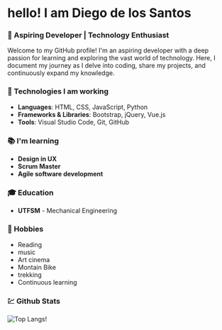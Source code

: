 # hello! I am Diego de los Santos

### 🚀 Aspiring Developer | Technology Enthusiast

Welcome to my GitHub profile! I'm an aspiring developer with a deep passion for learning and exploring the vast world of technology. Here, I document my journey as I delve into coding, share my projects, and continuously expand my knowledge.

### 🌟 Technologies I am working

- **Languages​​**: HTML, CSS, JavaScript, Python
- **Frameworks & Libraries**: Bootstrap, jQuery, Vue.js
- **Tools**: Visual Studio Code, Git, GitHub

### 📚 I'm learning

- **Design in UX**
- **Scrum Master**
- **Agile software development**

### 🎓 Education

- **UTFSM** - Mechanical Engineering

### 🎨 Hobbies

- Reading
- music
- Art cinema
- Montain Bike
- trekking
- Continuous learning

### :chart: Github Stats

![Top Langs](https://github-readme-stats.vercel.app/api/top-langs/?username=DiegodelosV&hide_progress=true&theme=dark)!
